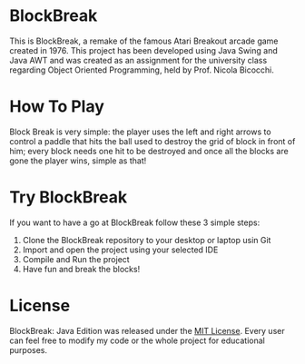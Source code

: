 # BlockBreak
This is BlockBreak, a remake of the famous Atari Breakout arcade game created in 1976.
This project has been developed using Java Swing and Java AWT and was created as an assignment
for the university class regarding Object Oriented Programming, held by Prof. Nicola Bicocchi.

# How To Play
Block Break is very simple: the player uses the left and right arrows to control a paddle that 
hits the ball used to destroy the grid of block in front of him; every block needs one hit to be 
destroyed and once all the blocks are gone the player wins, simple as that!

# Try BlockBreak
If you want to have a go at BlockBreak follow these 3 simple steps:
1) Clone the BlockBreak repository to your desktop or laptop usin Git
2) Import and open the project using your selected IDE
3) Compile and Run the project
4) Have fun and break the blocks!

# License
BlockBreak: Java Edition was released under the [MIT License](https://github.com/LucaDiBlasio/BlockBreak/blob/2ba85518ccd804512116a0d5c76dd0ec6eeb1191/LICENSE).
Every user can feel free to modify my code or the whole project for educational purposes.
